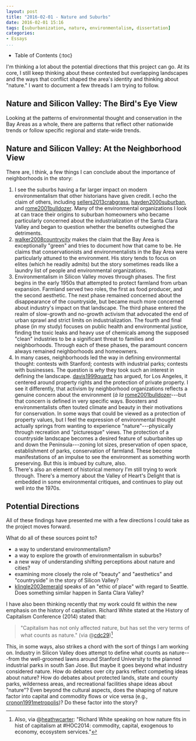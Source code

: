```yaml
---
layout: post
title: "2016-02-01 - Nature and Suburbs"
date: 2016-02-01 15:16
tags: [suburbanization, nature, environmentalism, dissertation]
categories:
- Essays
...
```


* Table of Contents
{:toc}

I'm thinking a lot about the potential directions that this project can go. At
its core, I still keep thinking about these contested but overlapping
landscapes and the ways that conflict shaped the area's identity and thinking
about "nature." I want to document a few threads I am trying to follow.

## Nature and Silicon Valley: The Bird's Eye View

Looking at the patterns of environmental thought and conservation in the Bay
Areas as a whole, there are patterns that reflect other nationwide trends or
follow specific regional and state-wide trends.

## Nature and Silicon Valley: At the Neighborhood View

There are, I think, a few things I can conclude about the importance of
neighborhoods in the story:

1. I see the suburbs having a far larger impact on modern
   environmentalism that other historians have given credit. I echo the
   claim of others, including [sellers2013crabgrass](),
   [hayden2000suburban](), and [rome2001bulldozer](). Many of the
   environmental organizations I look at can trace their origins to
   suburban homeowners who became particularly concerned about the
   industrialization of the Santa Clara Valley and began to question
   whether the benefits outweighed the detriments.
2. [walker2008countrycity]() makes the claim that the Bay Area is
   exceptionally "green" and tries to document how that came to be. He
   claims that conservationists and environmentalists in the Bay Area
   were particularly attuned to the environment. His story tends to
   focus on elites (which he readily admits) but the story sometimes
   reads like a laundry list of people and environmental organizations.
3. Environmentalism in Silicon Valley moves through phases. The first
   begins in the early 1950s that attempted to protect farmland from
   urban expansion.  Farmland served two roles, the first as food
   producer, and the second aesthetic. The next phase remained concerned
   about the disappearance of the countryside, but became much more
   concerned about industry's impact on that landscape. The third phase
   entered the realm of slow-growth and no-growth activism that
   advocated the end of urban sprawl and strict limits on
   industrialization. The fourth and final phase (in my study) focuses
   on public health and environmental justice, finding the toxic leaks
   and heavy use of chemicals among the supposed "clean" industries to
   be a significant threat to families and neighborhoods. Through each
   of these phases, the paramount concern always remained neighborhoods
   and homeowners.
4. In many cases, neighborhoods led the way in defining environmental
   thought: contests with Stanford; contests with industrial parks;
   contests with businesses. The question is *why* they took such an
   interest in defining the landscape. [davis1999quartz]() has argued,
   for Los Angeles, it centered around property rights and the
   protection of private property. I see it differently, that activism
   by neighborhood organizations reflects a genuine concern about the
   environment (*à la* [rome2001bulldozer]()---but that concern is defined
   in very specific ways. Boosters and environmentalists often touted
   climate and beauty in their motivations for conservation. In some
   ways that could be viewed as a protection of property values, but I
   feel the expression of environmental thought actually springs from
   wanting to experience "nature"---physically through recreation and
   "picturesque" views. The protection of a countryside landscape
   becomes a desired feature of suburbanites up and down the
   Peninsula---zoning lot sizes, preservation of open space,
   establishment of parks, conservation of farmland. These become
   manifestations of an impulse to see the environment as something
   worth preserving. But this is imbued by culture, also.
5. There's also an element of historical memory I'm still trying to work
   through. There's a memory about the Valley of Heart's Delight that
   is embedded in some environmental critiques, and continues to play
   out well into the 1970s.

## Potential Directions

All of these findings have presented me with a few directions I could take as
the project moves forward.

What do all of these sources point to?

- a way to understand environmentalism?
- a way to explore the growth of environmentalism in suburbs?
- a new way of understanding shifting perceptions about nature and cities?
- examining more closely the role of "beauty" and "aesthetics" and
"countryside" in the story of Silicon Valley?
- [klingle2003emerald]() speaks of an "ethic of place" with regard to Seattle. Does
something similar happen in Santa Clara Valley?

I have also been thinking recently that my work could fit within the new
emphasis on the history of capitalism. Richard White stated at the History of
Capitalism Conference (2014) stated that:

> "Capitalism has not only affected nature, but has set the very terms of
what counts as nature."
(via @[cdc29](https://twitter.com/cdc29/status/530759547053674496))[^1]

This, in some ways, also strikes a chord with the sort of things I am working
on. Industry in Silicon Valley does attempt to define what counts as
nature---from the well-groomed lawns around Stanford University to the planned
industrial parks in south San Jose. But maybe it goes beyond what industry
considered nature. How do debates over city parks reflect competing ideas about
nature? How do debates about protected lands, state and county parks,
wilderness areas, and recreational facilities shape ideas about "nature"? Even
beyond the cultural aspects, does the shaping of nature factor into capital and
commodity flows or vice versa (e.g., [cronon1991metropolis]())? Do these factor
into the story?

 [^1]: Also, via @[heathwcarter](https://twitter.com/heathwcarter/status/530754356275335168): "Richard White speaking on how nature fits in hist of capitalism at #HOC2014: commodity, capital, exogenous to economy, ecosystem services."
